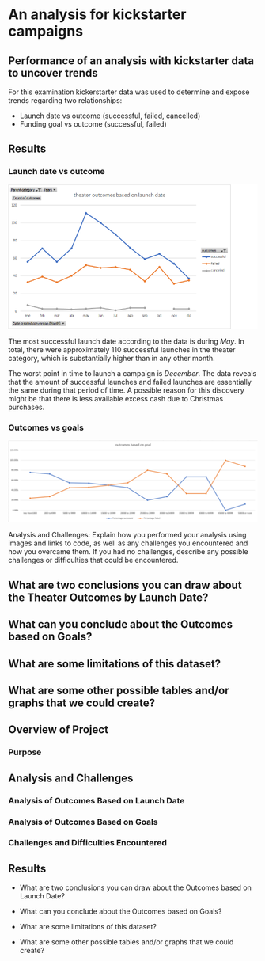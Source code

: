 # An analysis for kickstarter campaigns
## Performance of an analysis with kickstarter data to uncover trends
For this examination kickerstarter data was used to determine and expose trends regarding two relationships:

- Launch date vs outcome (successful, failed, cancelled)
- Funding goal vs outcome (successful, failed)


## Results
### Launch date vs outcome
![Alt text](/theater_outcomes_vs_launch_date.png "Image")

The most successful launch date according to the data is during _May_. In total, there were approximately 110 successful launches in the theater category, which is substantially higher than in any other month. 

The worst point in time to launch a campaign is _December_. The data reveals that the amount of successful launches and failed launches are essentially the same during that period of time. A possible reason for this discovery might be that there is less available excess cash due to Christmas purchases.  


### Outcomes vs goals

![Alt text](/outcomes_vs_goals.png "Image")



Analysis and Challenges: Explain how you performed your analysis using images and links to code, as well as any challenges you encountered and how you overcame them. If you had no challenges, describe any possible challenges or difficulties that could be encountered.

## What are two conclusions you can draw about the Theater Outcomes by Launch Date?
## What can you conclude about the Outcomes based on Goals?
## What are some limitations of this dataset?
## What are some other possible tables and/or graphs that we could create?

## Overview of Project

### Purpose

## Analysis and Challenges

### Analysis of Outcomes Based on Launch Date

### Analysis of Outcomes Based on Goals

### Challenges and Difficulties Encountered

## Results

- What are two conclusions you can draw about the Outcomes based on Launch Date?

- What can you conclude about the Outcomes based on Goals?

- What are some limitations of this dataset?

- What are some other possible tables and/or graphs that we could create?
